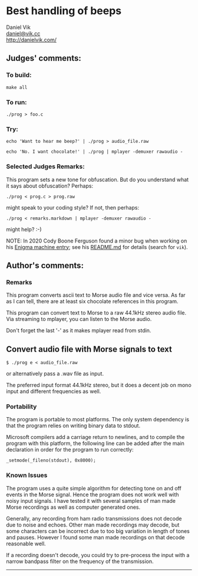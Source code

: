 # Best handling of beeps

Daniel Vik  
<daniel@vik.cc>  
<http://danielvik.com/>  


## Judges' comments:
### To build:

	make all

### To run:

	./prog > foo.c

### Try:

	echo 'Want to hear me beep?' | ./prog > audio_file.raw

	echo 'No. I want chocolate!' | ./prog | mplayer -demuxer rawaudio -


### Selected Judges Remarks:

This program sets a new tone for obfuscation. But do you understand
what it says about obfuscation? Perhaps:


	./prog < prog.c > prog.raw


might speak to your coding style? If not, then perhaps:


	./prog < remarks.markdown | mplayer -demuxer rawaudio -


might help? :-)

NOTE: In 2020 Cody Boone Ferguson found a minor bug when working on his [Enigma
machine entry](../../2020/ferguson2); see his
[README.md](../../2020/ferguson2/README.md) for details (search for `vik`).

## Author's comments:
### Remarks

This program converts ascii text to Morse audio file and vice versa. As far as
I can tell, there are at least six chocolate references in this program.

This program can convert text to Morse to a raw 44.1kHz stereo audio file.
Via streaming to mplayer, you can listen to the Morse audio.

Don't forget the last '-' as it makes mplayer read from stdin.


## Convert audio file with Morse signals to text


	$ ./prog e < audio_file.raw


or alternatively pass a .wav file as input.

The preferred input format 44.1kHz stereo, but it does a decent job on mono
input and different frequencies as well.


### Portability

The program is portable to most platforms. The only system dependency is that
the program relies on writing binary data to stdout.

Microsoft compilers add a carriage return to newlines, and to compile the
program with this platform, the following line can be added after the main
declaration in order for the program to run correctly:


	_setmode(_fileno(stdout), 0x8000);

### Known Issues

The program uses a quite simple algorithm for detecting tone on and off events
in the Morse signal. Hence the program does not work well with noisy input
signals. I have tested it with several samples of man made Morse recordings as
well as computer generated ones.

Generally, any recording from ham radio transmissions does not decode due to
noise and echoes. Other man made recordings may decode, but some characters
can be incorrect due to too big variation in length of tones and pauses.
However I found some man made recordings on that decode reasonable well.

If a recording doesn't decode, you could try to pre-process the input with a
narrow bandpass filter on the frequency of the transmission.

--------------------------------------------------------------------------------
<!--
(c) Copyright 1984-2015, [Leo Broukhis, Simon Cooper, Landon Curt Noll][judges] - All rights reserved
This work is licensed under a [Creative Commons Attribution-ShareAlike 3.0 Unported License][cc].

[judges]: http://www.ioccc.org/judges.html
[cc]: http://creativecommons.org/licenses/by-sa/3.0/
-->
